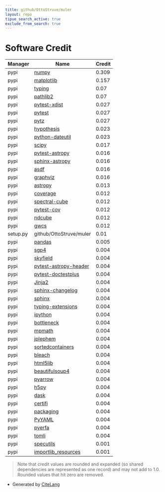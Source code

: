 ```yaml
---
title: github/OttoStruve/muler
layout: repo
tipue_search_active: true
exclude_from_search: true
---
```

# Software Credit

|Manager|Name|Credit|
|-------|----|------|
|pypi|[numpy](https://www.numpy.org)|0.309|
|pypi|[matplotlib](https://matplotlib.org)|0.157|
|pypi|[typing](https://pypi.org/project/typing)|0.07|
|pypi|[pathlib2](https://pypi.org/project/pathlib2)|0.07|
|pypi|[pytest-xdist](https://github.com/pytest-dev/pytest-xdist)|0.027|
|pypi|[pytest](https://pypi.org/project/pytest)|0.027|
|pypi|[pytz](https://pypi.org/project/pytz)|0.027|
|pypi|[hypothesis](https://pypi.org/project/hypothesis)|0.023|
|pypi|[python-dateutil](https://pypi.org/project/python-dateutil)|0.023|
|pypi|[scipy](https://www.scipy.org)|0.017|
|pypi|[pytest-astropy](https://pypi.org/project/pytest-astropy)|0.016|
|pypi|[sphinx-astropy](https://pypi.org/project/sphinx-astropy)|0.016|
|pypi|[asdf](https://pypi.org/project/asdf)|0.016|
|pypi|[graphviz](https://pypi.org/project/graphviz)|0.016|
|pypi|[astropy](http://astropy.org)|0.013|
|pypi|[coverage](https://github.com/nedbat/coveragepy)|0.012|
|pypi|[spectral-cube](https://pypi.org/project/spectral-cube)|0.012|
|pypi|[pytest-cov](https://pypi.org/project/pytest-cov)|0.012|
|pypi|[ndcube](https://pypi.org/project/ndcube)|0.012|
|pypi|[gwcs](https://pypi.org/project/gwcs)|0.012|
|setup.py|github/OttoStruve/muler|0.01|
|pypi|[pandas](https://pandas.pydata.org)|0.005|
|pypi|[sgp4](https://github.com/brandon-rhodes/python-sgp4)|0.004|
|pypi|[skyfield](http://github.com/brandon-rhodes/python-skyfield/)|0.004|
|pypi|[pytest-astropy-header](https://pypi.org/project/pytest-astropy-header)|0.004|
|pypi|[pytest-doctestplus](https://pypi.org/project/pytest-doctestplus)|0.004|
|pypi|[Jinja2](https://pypi.org/project/Jinja2)|0.004|
|pypi|[sphinx-changelog](https://pypi.org/project/sphinx-changelog)|0.004|
|pypi|[sphinx](https://pypi.org/project/sphinx)|0.004|
|pypi|[typing-extensions](https://pypi.org/project/typing-extensions)|0.004|
|pypi|[ipython](https://pypi.org/project/ipython)|0.004|
|pypi|[bottleneck](https://pypi.org/project/bottleneck)|0.004|
|pypi|[mpmath](https://pypi.org/project/mpmath)|0.004|
|pypi|[jplephem](https://pypi.org/project/jplephem)|0.004|
|pypi|[sortedcontainers](https://pypi.org/project/sortedcontainers)|0.004|
|pypi|[bleach](https://pypi.org/project/bleach)|0.004|
|pypi|[html5lib](https://pypi.org/project/html5lib)|0.004|
|pypi|[beautifulsoup4](https://pypi.org/project/beautifulsoup4)|0.004|
|pypi|[pyarrow](https://pypi.org/project/pyarrow)|0.004|
|pypi|[h5py](https://pypi.org/project/h5py)|0.004|
|pypi|[dask](https://pypi.org/project/dask)|0.004|
|pypi|[certifi](https://pypi.org/project/certifi)|0.004|
|pypi|[packaging](https://pypi.org/project/packaging)|0.004|
|pypi|[PyYAML](https://pypi.org/project/PyYAML)|0.004|
|pypi|[pyerfa](https://pypi.org/project/pyerfa)|0.004|
|pypi|[tomli](https://pypi.org/project/tomli)|0.004|
|pypi|[specutils](https://specutils.readthedocs.io/)|0.001|
|pypi|[importlib_resources](http://importlib-resources.readthedocs.io/)|0.001|


> Note that credit values are rounded and expanded (so shared dependencies are represented as one record) and may not add to 1.0. Rounded values that hit zero are removed.


- Generated by [CiteLang](https://github.com/vsoch/citelang)
